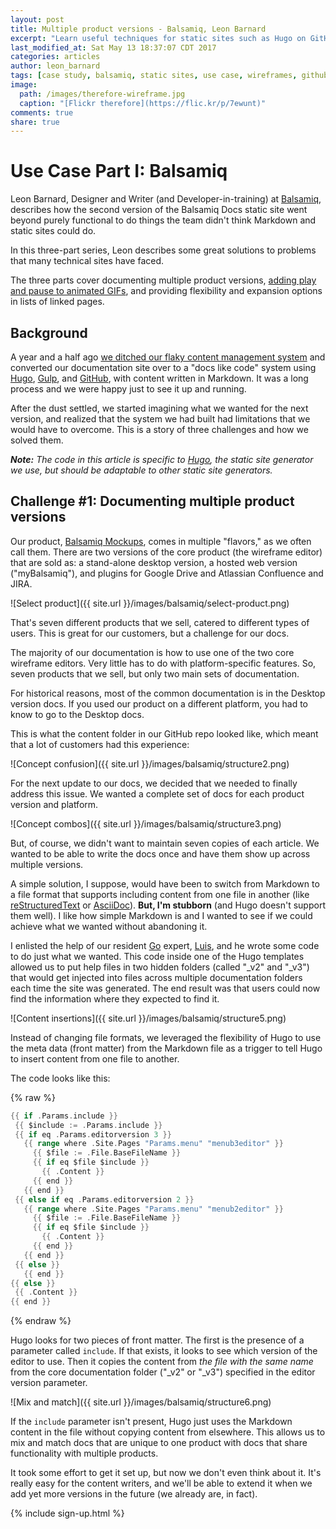 ```yaml
---
layout: post
title: Multiple product versions - Balsamiq, Leon Barnard
excerpt: "Learn useful techniques for static sites such as Hugo on GitHub from Leon Barnard, Designer and Writer at Balsamiq. He describes documenting multiple versions of a product with a Go coded solution."
last_modified_at: Sat May 13 18:37:07 CDT 2017
categories: articles
author: leon_barnard
tags: [case study, balsamiq, static sites, use case, wireframes, github, docs, repos, hugo, tools, gif, animated gifs]
image:
  path: /images/therefore-wireframe.jpg
  caption: "[Flickr therefore](https://flic.kr/p/7ewunt)"
comments: true
share: true
---
```


# Use Case Part I: Balsamiq

Leon Barnard, Designer and Writer (and Developer-in-training) at [Balsamiq](https://balsamiq.com/), describes how the second version of the Balsamiq Docs static site went beyond purely functional to do things the team didn't think Markdown and static sites could do.

In this three-part series, Leon describes some great solutions to problems that many technical sites have faced.

The three parts cover documenting multiple product versions, [adding play and pause to animated GIFs](https://docslikecode.com/articles/balsamiq-case-study-part-2/), and providing flexibility and expansion options in lists of linked pages.

## Background

A year and a half ago [we ditched our flaky content management system](https://blog.balsamiq.com/new-documentation-site/) and converted our documentation site over to a "docs like code" system using [Hugo](https://gohugo.io/), [Gulp](https://gulpjs.com/), and [GitHub](https://github.com/), with content written in Markdown. It was a long process and we were happy just to see it up and running.

After the dust settled, we started imagining what we wanted for the next version, and realized that the system we had built had limitations that we would have to overcome. This is a story of three challenges and how we solved them.

***Note:*** *The code in this article is specific to [Hugo](https://gohugo.io/), the static site generator we use, but should be adaptable to other static site generators.*

## Challenge #1: Documenting multiple product versions

Our product, [Balsamiq Mockups](https://balsamiq.com/), comes in multiple "flavors," as we often call them. There are two versions of the core product (the wireframe editor) that are sold as: a stand-alone desktop version, a hosted web version ("myBalsamiq"), and plugins for Google Drive and Atlassian Confluence and JIRA.

![Select product]({{ site.url }}/images/balsamiq/select-product.png)

That's seven different products that we sell, catered to different types of users. This is great for our customers, but a challenge for our docs.

The majority of our documentation is how to use one of the two core wireframe editors. Very little has to do with platform-specific features. So, seven products that we sell, but only two main sets of documentation.

For historical reasons, most of the common documentation is in the Desktop version docs. If you used our product on a different platform, you had to know to go to the Desktop docs.

This is what the content folder in our GitHub repo looked like, which meant that a lot of customers had this experience:

![Concept confusion]({{ site.url }}/images/balsamiq/structure2.png)

For the next update to our docs, we decided that we needed to finally address this issue. We wanted a complete set of docs for each product version and platform.

![Concept combos]({{ site.url }}/images/balsamiq/structure3.png)

But, of course, we didn't want to maintain seven copies of each article. We wanted to be able to write the docs once and have them show up across multiple versions.

A simple solution, I suppose, would have been to switch from Markdown to a file format that supports including content from one file in another (like [reStructuredText](https://docutils.sourceforge.net/rst.html) or [AsciiDoc](https://asciidoc.org/)). **But, I'm stubborn** (and Hugo doesn't support them well). I like how simple Markdown is and I wanted to see if we could achieve what we wanted without abandoning it.

I enlisted the help of our resident [Go](https://golang.org/) expert, [Luis](https://balsamiq.com/company/#luis), and he wrote some code to do just what we wanted. This code inside one of the Hugo templates allowed us to put help files in two hidden folders (called "\_v2" and "\_v3") that would get injected into files across multiple documentation folders each time the site was generated. The end result was that users could now find the information where they expected to find it.

![Content insertions]({{ site.url }}/images/balsamiq/structure5.png)

Instead of changing file formats, we leveraged the flexibility of Hugo to use the meta data (front matter) from the Markdown file as a trigger to tell Hugo to insert content from one file to another.

The code looks like this:

{% raw %}
```go
{{ if .Params.include }}
 {{ $include := .Params.include }}
 {{ if eq .Params.editorversion 3 }}
   {{ range where .Site.Pages "Params.menu" "menub3editor" }}
     {{ $file := .File.BaseFileName }}
     {{ if eq $file $include }}
       {{ .Content }}
     {{ end }}
   {{ end }}
 {{ else if eq .Params.editorversion 2 }}
   {{ range where .Site.Pages "Params.menu" "menub2editor" }}
     {{ $file := .File.BaseFileName }}
     {{ if eq $file $include }}
       {{ .Content }}
     {{ end }}
   {{ end }}
 {{ else }}
   {{ end }}
{{ else }}
 {{ .Content }}
{{ end }}
```
{% endraw %}

Hugo looks for two pieces of front matter. The first is the presence of a parameter called `include`. If that exists, it looks to see which version of the editor to use. Then it copies the content from *the file with the same name* from the core documentation folder ("\_v2" or "\_v3") specified in the editor version parameter.

![Mix and match]({{ site.url }}/images/balsamiq/structure6.png)

If the `include` parameter isn't present, Hugo just uses the Markdown content in the file without copying content from elsewhere. This allows us to mix and match docs that are unique to one product with docs that share functionality with multiple products.

It took some effort to get it set up, but now we don't even think about it. It's really easy for the content writers, and we'll be able to extend it when we add yet more versions in the future (we already are, in fact).

{% include sign-up.html %}
